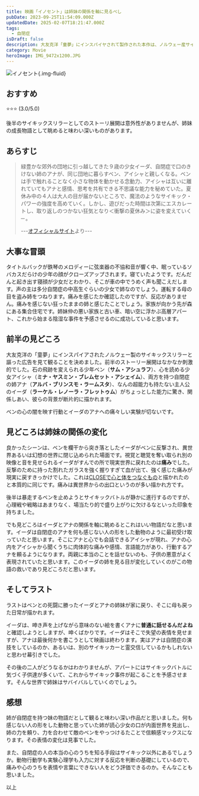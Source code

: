 ```yaml
---
title: 映画「イノセント」は姉妹の関係を軸に見るべし
pubDate: 2023-09-25T11:54:09.000Z
updatedDate: 2025-02-07T18:21:47.000Z
tags:
  - 自閉症
isDraft: false
description: 大友克洋「童夢」にインスパイヤされて製作された本作は、ノルウェー産サイキックスリラーですが、自閉症の姉と悪意のある妹の成長物語として見応えがありました。
category: Movie
heroImage: IMG_9472x1200.JPG
---
```


![イノセント](https://object-storage.tyo2.conoha.io/v1/nc_2520d9a1_blog-astro-assets/blog-astro-assets/IMG_9472x1200.JPG){.img-fluid}





## おすすめ
⭐️⭐️⭐️ (3.0/5.0)

後半のサイキックスリラーとしてのストーリ展開は意外性がありませんが、姉妹の成長物語として眺めると味わい深いものがあります。



## あらすじ



> 緑豊かな郊外の団地に引っ越してきた９歳の少女イーダ、自閉症で口のきけない姉のアナが、同じ団地に暮らすベン、アイシャと親しくなる。ベンは手で触れることなく小さな物体を動かせる念動力、アイシャは互いに離れていてもアナと感情、思考を共有できる不思議な能力を秘めていた。夏休み中の４人は大人の目が届かないところで、魔法のようなサイキック・パワーの強度を高めていく。しかし、遊びだった時間は次第にエスカレートし、取り返しのつかない狂気となり＜衝撃の夏休み＞に姿を変えていく─ 。
>
> ---[オフィシャルサイト](https://longride.jp/innocents/)より---



## 大事な冒頭

タイトルバックが鉄琴のメロディーに弦楽器の不協和音が響く中、眠っているソバカスだらけの少年の顔がクローズアップされます。寝ていたようです。だんだんと起き出す寝顔が少女だとわかり、そこが車の中でうめく声も聞こえだします。声の主は多分自閉症の中高生ぐらいの少女で姉なのでしょう。運転する母の目を盗み姉をつねります。痛みを感じたか確認したのですが、反応がありません。痛みを感じない狂ったままの姉と感じたことでしょう。家族が向かう先が森にある集合住宅です。姉妹仲の悪い家族と古い車、暗い空に浮かぶ高層アパート、これから始まる陰湿な事件を予感させるのに成功していると思います。



## 前半の見どころ

大友克洋の「童夢」にインスパイアされたノルウェー製のサイキックスリラーと謳った広告を見て観ることを決めました。前半のストーリー展開はなかなか刺激的でした。石の飛跡を変えられる少年ベン（**サム・アシュラフ**）、心を読める少女アイシャ（**ミナ・ヤスミン・ブレムセット・アシェイム**）、両方を持つ自閉症の姉アナ（**アルバ・ブリンスモ・ラームスタ**）、なんの超能力も持たない主人公のイーダ（**ラーケル・レノーラ・フレットゥム**）がちょっとした能力に驚き、関係しあい、彼らの背景が断片的に描かれます。

ベンの心の闇を映す行動とイーダのアナへの痛々しい実験が切ないです。



## 見どころは姉妹の関係の変化

良かったシーンは、ベンを欄干から突き落としたイーダがベンに反撃され、異世界あるいは幻想の世界に閉じ込められた場面です。視覚と聴覚を奪い取られ別の映像と音を見せられるイーダがすんでの所で現実世界に戻れたのは**痛み**でした。反撃のために持った割れたガラスを強く握りすぎて血が出て、強く感じた痛みが現実に戻すきっかけでした。これは[CLOSEで心と体をつなぐもの](/cgi/blog_single-post.cgi?post=EEEED45F9FBA40E6AF2DFB6BDBD00ED3)と描かれたのと本質的に同じです。痛みは異世界からの出口というのが多い描かれ方です。

後半は暴走するベンを止めようとサイキックバトルが静かに進行するのですが、心理戦や戦略はあまりなく、場当たり的で盛り上がりに欠けるなといった印象を持ちました。



でも見どころはイーダとアナの関係を軸に眺めるとこれはいい物語だなと思います。イーダは自閉症のアナを何も感じない人の形をした動物のように最初受け取っていたと思います。そこにアナと心でも会話できるアイシャが現れ、アナの心内をアイシャから聞くうちに肉体的な痛みや感情、言語能力があり、行動するアナを頼るようになります。両親に本当のことを話せないのも、子供の悪意がよく表現されていたと思います。このイーダの姉を見る目が変化していくのがこの物語の救いであり見どころだと思います。

## そしてラスト

ラストはベンとの死闘に勝ったイーダとアナの姉妹が家に戻り、そこに母も戻った日常が描かれます。

イーダは、呻き声を上げながら意味のない絵を書くアナに**普通に話せるんだよね**と確認しようとしますが、呻くばかりです。イーダはそこで失望の表情を見せますが、アナは最後何かを書こうとして映画は終わります。実はアナは自閉症の演技をしているのか、あるいは、別のサイキッカーと霊交信しているかもしれないと思わせ幕引きでした。

その後の二人がどうなるかはわかりませんが、アパートにはサイキックバトルに気づく子供達が多くいて、これからサイキック事件が起こることを予感させます。そんな世界で姉妹はサバイバルしていくのでしょう。



## 感想

姉が自閉症を持つ妹の物語だとして観ると味わい深い作品だと思いました。何も感じない人の形をした動物と思っていた姉が読心少女の口が内面世界を見出し、姉の力を頼り、力を合わせて敵のベンをやっつけるたことで信頼感マックスになります。その表情の変化は見事でした。

また、自閉症の人の本当の心のうちを知る手段はサイキック以外にあるでしょうか。動物行動学も実験心理学も入力に対する反応を判断の基礎にしているので、痛みや心のうちを表情や言葉にできない人をどう評価できるのか。そんなことも思いました。





以上
